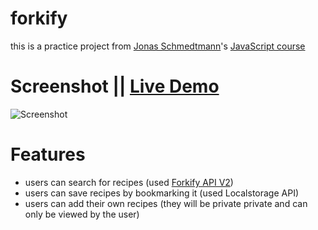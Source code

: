 # forkify

this is a practice project from [Jonas Schmedtmann](https://www.udemy.com/user/jonasschmedtmann/)'s [JavaScript course](https://www.udemy.com/course/the-complete-javascript-course/)

# Screenshot || [Live Demo](https://ck-forkify.netlify.app/)

![Screenshot](https://i.ibb.co/SXHY3f6/Screen-Shot-2021-06-21-at-9-03-47-AM.png)

# Features
- users can search for recipes (used [Forkify API V2](https://forkify-api.herokuapp.com/v2))
- users can save recipes by bookmarking it (used Localstorage API)
- users can add their own recipes (they will be private private and can only be viewed by the user)
